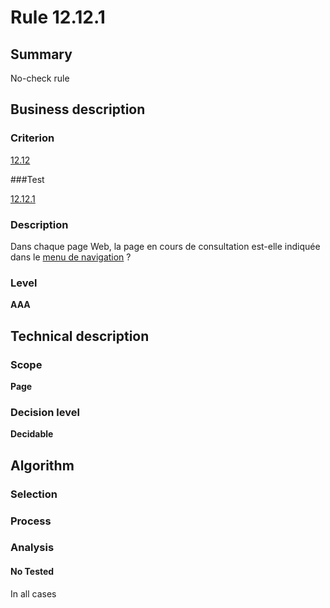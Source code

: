 # Rule 12.12.1

## Summary

No-check rule

## Business description

### Criterion

[12.12](http://references.modernisation.gouv.fr/sites/default/files/RGAA3_RC2-1/referentiel_technique.htm#crit-12-12)

###Test

[12.12.1](http://references.modernisation.gouv.fr/sites/default/files/RGAA3_RC2-1/referentiel_technique.htm#test-12-12-1)

### Description

Dans chaque page Web, la page en cours de consultation est-elle indiqu&eacute;e dans le <a href="http://references.modernisation.gouv.fr/sites/default/files/RGAA3_RC2-1/glossaire.htm#mMenuNav">menu de navigation</a> ?

### Level

**AAA**

## Technical description

### Scope

**Page**

### Decision level

**Decidable**

## Algorithm

### Selection

### Process

### Analysis

#### No Tested 

In all cases
